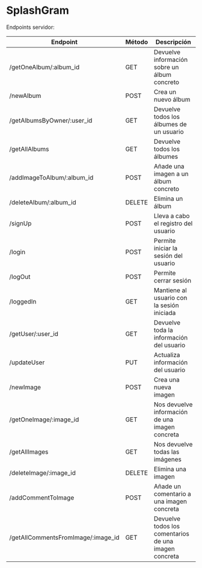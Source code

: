 # SplashGram

Endpoints servidor:

| Endpoint | Método | Descripción
| ------------- | ------------- | ------------
| /getOneAlbum/:album_id  | GET  | Devuelve información sobre un álbum concreto
| /newAlbum    |  POST           | Crea un nuevo álbum
| /getAlbumsByOwner/:user_id | GET | Devuelve todos los álbumes de un usuario
| /getAllAlbums  | GET  | Devuelve todos los álbumes
| /addImageToAlbum/:album_id | POST  | Añade una imagen a un álbum concreto
| /deleteAlbum/:album_id     | DELETE  | Elimina un álbum
| /signUp | POST | Lleva a cabo el registro del usuario
| /login  | POST  | Permite iniciar la sesión del usuario
| /logOut  | POST  | Permite cerrar sesión
| /loggedIn     |  GET           | Mantiene al usuario con la sesión iniciada
| /getUser/:user_id | GET | Devuelve toda la información del usuario
| /updateUser  | PUT  | Actualiza información del usuario
| /newImage  | POST  | Crea una nueva imagen
| /getOneImage/:image_id    |  GET           | Nos devuelve información de una imagen concreta
| /getAllImages | GET | Nos devuelve todas las imágenes
| /deleteImage/:image_id  | DELETE  | Elimina una imagen
| /addCommentToImage | POST  | Añade un comentario a una imagen concreta
| /getAllCommentsFromImage/:image_id     |GET  | Devuelve todos los comentarios de una imagen concreta